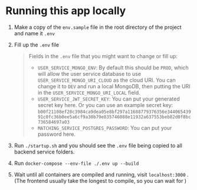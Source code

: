 # Running this app locally

1. Make a copy of the `env.sample` file in the root directory of the project and name it `.env`

2. Fill up the `.env` file

   > Fields in the `.env` file that you might want to change or fill up:
   >
   > - `USER_SERVICE_MONGO_ENV`: By default this should be `PROD`, which will allow the user service database to use `USER_SERVICE_MONGO_URI_CLOUD` as the cloud URI. You can change it to `DEV` and run a local MongoDB, then putting the URI in the `USER_SERVICE_MONGO_URI_LOCAL` field.
   > - `USER_SERVICE_JWT_SECRET_KEY`: You can put your generated secret key here. Or you can use an example secret key: `b00f21108ef28c3984ca9dea05e8bf297a11688779376356e34406543991c0fc36b0ee5a6cf9a30b79e835746088e11932a637553beb82d0f8bc736584697a03` 
   > - `MATCHING_SERVICE_POSTGRES_PASSWORD`: You can put your password here.

3. Run `./startup.sh` and you should see the `.env` file being copied to all backend service folders.

4. Run `docker-compose --env-file ./.env up --build`

5. Wait until all containers are compiled and running, visit `localhost:3000` . (The frontend usually take the longest to compile, so you can wait for )
